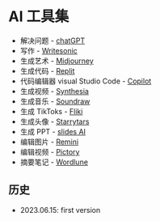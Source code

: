 # AI 工具集

- 解决问题 - [chatGPT](http://chat.openai.com/)
- 写作 - [Writesonic](https://writesonic.com/)
- 生成艺术 - [Midjourney](https://www.midjourney.com/)
- 生成代码 - [Replit](https://replit.com/)
- 代码编辑器 visual Studio Code - [Copilot](https://github.com/features/copilot)
- 生成视频 - [Synthesia](https://www.synthesia.io/)
- 生成音乐 - [Soundraw](https://soundraw.io/)
- 生成 TikToks - [Fliki](https://fliki.ai/)
- 生成头像 - [Starrytars](https://starryai.com/starrytars)
- 生成 PPT - [slides AI](https://www.slidesai.io/)
- 编辑图片 - [Remini](https://remini.ai/)
- 编辑视频 - [Pictory](https://pictory.ai/)
- 摘要笔记 - [Wordlune](https://www.wordtune.com/)

## 历史

- 2023.06.15: first version
